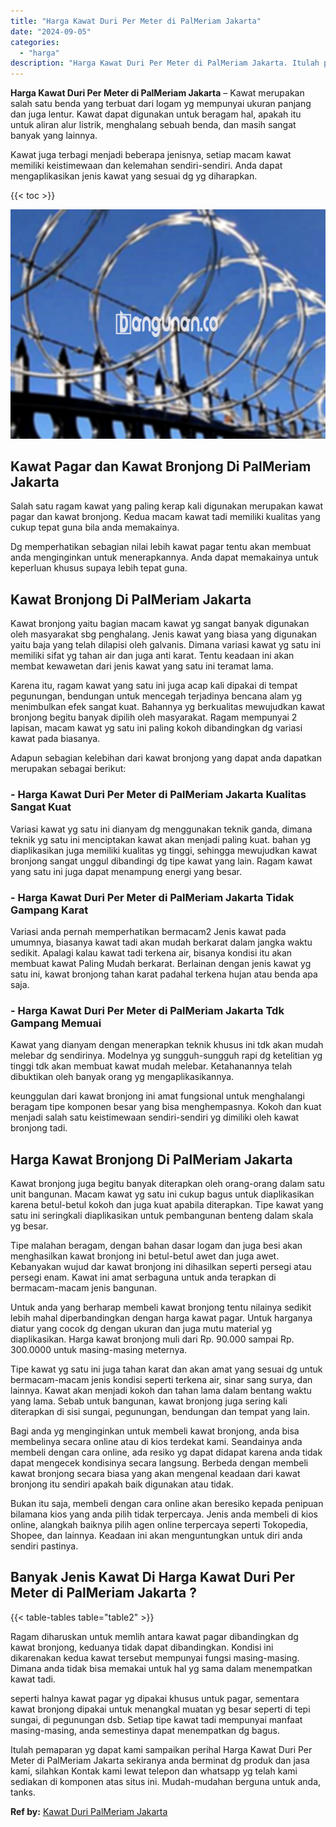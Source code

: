 ```yaml
---
title: "Harga Kawat Duri Per Meter di PalMeriam Jakarta"
date: "2024-09-05"
categories: 
  - "harga"
description: "Harga Kawat Duri Per Meter di PalMeriam Jakarta. Itulah pemaparan yg dapat kami sampaikan perihal Harga Kawat Duri Per Meter di PalMeriam Jakarta sekiranya a..."
---
```


**Harga Kawat Duri Per Meter di PalMeriam Jakarta** – Kawat merupakan salah satu benda yang terbuat dari logam yg mempunyai ukuran panjang dan juga lentur. Kawat dapat digunakan untuk beragam hal, apakah itu untuk aliran alur listrik, menghalang sebuah benda, dan masih sangat banyak yang lainnya.

Kawat juga terbagi menjadi beberapa jenisnya, setiap macam kawat memiliki keistimewaan dan kelemahan sendiri-sendiri. Anda dapat mengaplikasikan jenis kawat yang sesuai dg yg diharapkan.

{{< toc >}}

![Harga Kawat Duri Per Meter di PalMeriam Jakarta](/images/jual-kawat-murah48.png)

## Kawat Pagar dan Kawat Bronjong Di PalMeriam Jakarta

Salah satu ragam kawat yang paling kerap kali digunakan merupakan kawat pagar dan kawat bronjong. Kedua macam kawat tadi memiliki kualitas yang cukup tepat guna bila anda memakainya.

Dg memperhatikan sebagian nilai lebih kawat pagar tentu akan membuat anda menginginkan untuk menerapkannya. Anda dapat memakainya untuk keperluan khusus supaya lebih tepat guna.

## Kawat Bronjong Di PalMeriam Jakarta

Kawat bronjong yaitu bagian macam kawat yg sangat banyak digunakan oleh masyarakat sbg penghalang. Jenis kawat yang biasa yang digunakan yaitu baja yang telah dilapisi oleh galvanis. Dimana variasi kawat yg satu ini memiliki sifat yg tahan air dan juga anti karat. Tentu keadaan ini akan membat kewawetan dari jenis kawat yang satu ini teramat lama.

Karena itu, ragam kawat yang satu ini juga acap kali dipakai di tempat pegunungan, bendungan untuk mencegah terjadinya bencana alam yg menimbulkan efek sangat kuat. Bahannya yg berkualitas mewujudkan kawat bronjong begitu banyak dipilih oleh masyarakat. Ragam mempunyai 2 lapisan, macam kawat yg satu ini paling kokoh dibandingkan dg variasi kawat pada biasanya.

Adapun sebagian kelebihan dari kawat bronjong yang dapat anda dapatkan merupakan sebagai berikut:

### \- Harga Kawat Duri Per Meter di PalMeriam Jakarta Kualitas Sangat Kuat

Variasi kawat yg satu ini dianyam dg menggunakan teknik ganda, dimana teknik yg satu ini menciptakan kawat akan menjadi paling kuat. bahan yg diaplikasikan juga memiliki kualitas yg tinggi, sehingga mewujudkan kawat bronjong sangat unggul dibandingi dg tipe kawat yang lain. Ragam kawat yang satu ini juga dapat menampung energi yang besar.

### \- Harga Kawat Duri Per Meter di PalMeriam Jakarta Tidak Gampang Karat

Variasi anda pernah memperhatikan bermacam2 Jenis kawat pada umumnya, biasanya kawat tadi akan mudah berkarat dalam jangka waktu sedikit. Apalagi kalau kawat tadi terkena air, bisanya kondisi itu akan membuat kawat Paling Mudah berkarat. Berlainan dengan jenis kawat yg satu ini, kawat bronjong tahan karat padahal terkena hujan atau benda apa saja.

### \- Harga Kawat Duri Per Meter di PalMeriam Jakarta Tdk Gampang Memuai

Kawat yang dianyam dengan menerapkan teknik khusus ini tdk akan mudah melebar dg sendirinya. Modelnya yg sungguh-sungguh rapi dg ketelitian yg tinggi tdk akan membuat kawat mudah melebar. Ketahanannya telah dibuktikan oleh banyak orang yg mengaplikasikannya.

keunggulan dari kawat bronjong ini amat fungsional untuk menghalangi beragam tipe komponen besar yang bisa menghempasnya. Kokoh dan kuat menjadi salah satu keistimewaan sendiri-sendiri yg dimiliki oleh kawat bronjong tadi.

## Harga Kawat Bronjong Di PalMeriam Jakarta

Kawat bronjong juga begitu banyak diterapkan oleh orang-orang dalam satu unit bangunan. Macam kawat yg satu ini cukup bagus untuk diaplikasikan karena betul-betul kokoh dan juga kuat apabila diterapkan. Tipe kawat yang satu ini seringkali diaplikasikan untuk pembangunan benteng dalam skala yg besar.

Tipe malahan beragam, dengan bahan dasar logam dan juga besi akan menghasilkan kawat bronjong ini betul-betul awet dan juga awet. Kebanyakan wujud dar kawat bronjong ini dihasilkan seperti persegi atau persegi enam. Kawat ini amat serbaguna untuk anda terapkan di bermacam-macam jenis bangunan.

Untuk anda yang berharap membeli kawat bronjong tentu nilainya sedikit lebih mahal diperbandingkan dengan harga kawat pagar. Untuk harganya diatur yang cocok dg dengan ukuran dan juga mutu material yg diaplikasikan. Harga kawat bronjong muli dari Rp. 90.000 sampai Rp. 300.0000 untuk masing-masing meternya.

Tipe kawat yg satu ini juga tahan karat dan akan amat yang sesuai dg untuk bermacam-macam jenis kondisi seperti terkena air, sinar sang surya, dan lainnya. Kawat akan menjadi kokoh dan tahan lama dalam bentang waktu yang lama. Sebab untuk bangunan, kawat bronjong juga sering kali diterapkan di sisi sungai, pegunungan, bendungan dan tempat yang lain.

Bagi anda yg menginginkan untuk membeli kawat bronjong, anda bisa membelinya secara online atau di kios terdekat kami. Seandainya anda membeli dengan cara online, ada resiko yg dapat didapat karena anda tidak dapat mengecek kondisinya secara langsung. Berbeda dengan membeli kawat bronjong secara biasa yang akan mengenal keadaan dari kawat bronjong itu sendiri apakah baik digunakan atau tidak.

Bukan itu saja, membeli dengan cara online akan beresiko kepada penipuan bilamana kios yang anda pilih tidak terpercaya. Jenis anda membeli di kios online, alangkah baiknya pilih agen online terpercaya seperti Tokopedia, Shopee, dan lainnya. Keadaan ini akan menguntungkan untuk diri anda sendiri pastinya.

## Banyak Jenis Kawat Di Harga Kawat Duri Per Meter di PalMeriam Jakarta ?

{{< table-tables table="table2" >}}

Ragam diharuskan untuk memlih antara kawat pagar dibandingkan dg kawat bronjong, keduanya tidak dapat dibandingkan. Kondisi ini dikarenakan kedua kawat tersebut mempunyai fungsi masing-masing. Dimana anda tidak bisa memakai untuk hal yg sama dalam menempatkan kawat tadi.

seperti halnya kawat pagar yg dipakai khusus untuk pagar, sementara kawat bronjong dipakai untuk menangkal muatan yg besar seperti di tepi sungai, di pegunungan dsb. Setiap tipe kawat tadi mempunyai manfaat masing-masing, anda semestinya dapat menempatkan dg bagus.

Itulah pemaparan yg dapat kami sampaikan perihal Harga Kawat Duri Per Meter di PalMeriam Jakarta sekiranya anda berminat dg produk dan jasa kami, silahkan Kontak kami lewat telepon dan whatsapp yg telah kami sediakan di komponen atas situs ini. Mudah-mudahan berguna untuk anda, tanks.

**Ref by:** [Kawat Duri PalMeriam Jakarta](https://id.wikipedia.org/wiki/Kawat)
